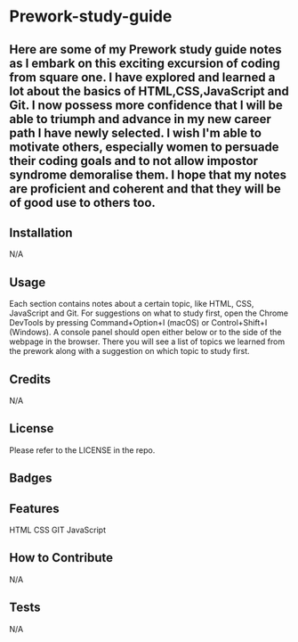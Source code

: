 # Prework-study-guide

## Here are some of my Prework study guide notes as I embark on this exciting excursion of coding from square one. I have explored and learned a lot about the basics of HTML,CSS,JavaScript and Git. I now possess more confidence that I will be able to triumph and advance in my new career path I have newly selected. I wish I'm able to motivate others, especially women to persuade their coding goals and to not allow impostor syndrome demoralise them. I hope that my notes are proficient and coherent and that they will be of good use to others too.



## Installation

N/A

## Usage

Each section contains notes about a certain topic, like HTML, CSS, JavaScript and Git. 
For suggestions on what to study first, open the Chrome DevTools by pressing Command+Option+I (macOS) or Control+Shift+I (Windows). A console panel should open either below or to the side of the webpage in the browser. There you will see a list of topics we learned from the prework along with a suggestion on which topic to study first.

## Credits

N/A

## License

Please refer to the LICENSE in the repo.

## Badges



## Features

HTML
CSS
GIT
JavaScript


## How to Contribute

N/A
## Tests

N/A